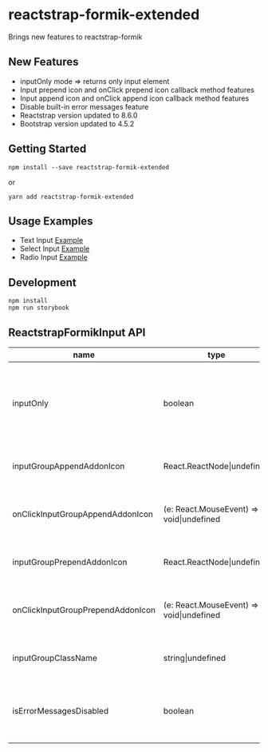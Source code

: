 # reactstrap-formik-extended
Brings new features to reactstrap-formik

## New Features
- inputOnly mode => returns only input element
- Input prepend icon and onClick prepend icon callback method features
- Input append icon and onClick append icon callback method features
- Disable built-in error messages feature
- Reactstrap version updated to 8.6.0
- Bootstrap version updated to 4.5.2

## Getting Started

    npm install --save reactstrap-formik-extended

or

    yarn add reactstrap-formik-extended

## Usage Examples
* Text Input [Example](https://codesandbox.io/s/xl6mx6w8z4)
* Select Input [Example](https://codesandbox.io/s/6l3oo28kq3)
* Radio Input [Example](https://codesandbox.io/s/0vm7yo754w)

## Development

    npm install
    npm run storybook


## ReactstrapFormikInput API
| name                              | type                                                  | default   | description                                                                       |
|-----------------------------------|-------------------------------------------------------|-----------|-----------------------------------------------------------------------------------|
| inputOnly                         | boolean                                               | false     | if you only want to input, not input group and other elements you can set as true |
| inputGroupAppendAddonIcon         | React.ReactNode\|undefined                            | undefined | input right side icon JSX element                                                 |
| onClickInputGroupAppendAddonIcon  | (e: React.MouseEvent<HTMLElement>) => void\|undefined | undefined | onClick callback function of right side icon                                      |
| inputGroupPrependAddonIcon        | React.ReactNode\|undefined                            | undefined | input left side icon JSX element                                                  |
| onClickInputGroupPrependAddonIcon | (e: React.MouseEvent<HTMLElement>) => void\|undefined | undefined | onClick callback function of left side icon                                       |
| inputGroupClassName               | string\|undefined                                     | undefined | custom class for input group div                                                  |
| isErrorMessagesDisabled           | boolean                                               | false     | disable built-in error messages if you set as true                                |

